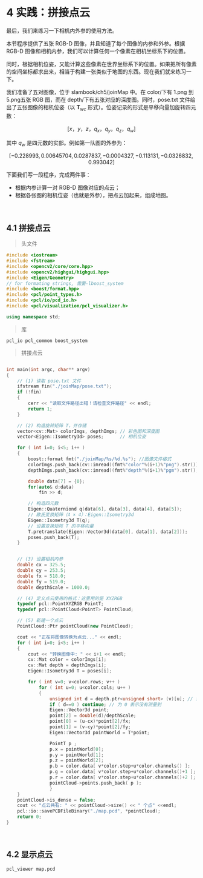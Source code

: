 &emsp;
# 4 实践：拼接点云

最后，我们来练习一下相机内外参的使用方法。

本节程序提供了五张 RGB-D 图像，并且知道了每个图像的内参和外参。根据 RGB-D 图像和相机内参，我们可以计算任何一个像素在相机坐标系下的位置。

同时，根据相机位姿，又能计算这些像素在世界坐标系下的位置。如果把所有像素的空间坐标都求出来，相当于构建一张类似于地图的东西。现在我们就来练习一下。


我们准备了五对图像，位于 slambook/ch5/joinMap 中。在 color/下有 1.png 到 5.png五张 RGB 图，而在 depth/下有五张对应的深度图。同时，pose.txt 文件给出了五张图像的相机位姿（以 $\pmb{T}_{wc}$ 形式）。位姿记录的形式是平移向量加旋转四元数：

$$[x，y，z，q_x，q_y，q_z，q_w]$$

其中 $q_w$ 是四元数的实部。例如第一队图的外参为：

$$ [-0.228993, 0.00645704, 0.0287837, -0.0004327, -0.113131,  -0.0326832, 0.993042]$$

下面我们写一段程序，完成两件事：
- 根据内参计算一对 RGB-D 图像对应的点云；
- 根据各张图的相机位姿（也就是外参），把点云加起来，组成地图。


&emsp;
## 4.1 拼接点云
>头文件
```c++
#include <iostream>
#include <fstream>
#include <opencv2/core/core.hpp>
#include <opencv2/highgui/highgui.hpp>
#include <Eigen/Geometry>
// for formating strings, 需要-lboost_system
#include <boost/format.hpp> 
#include <pcl/point_types.h>
#include <pcl/io/pcd_io.h>
#include <pcl/visualization/pcl_visualizer.h>

using namespace std;
```

>库
```
pcl_io pcl_common boost_system
```

>拼接点云
```c++

int main(int argc, char** argv)
{
    // (1) 读取 pose.txt 文件
    ifstream fin("./joinMap/pose.txt");
    if (!fin)
    {
        cerr << "读取文件路径出错！请检查文件路径" << endl;
        return 1;
    }

    // (2) 构造旋转矩阵 T，并存储
    vector<cv::Mat> colorImgs, depthImgs; // 彩色图和深度图
    vector<Eigen::Isometry3d> poses;      // 相机位姿

    for ( int i=0; i<5; i++ )
    {
        boost::format fmt("./joinMap/%s/%d.%s"); //图像文件格式
        colorImgs.push_back(cv::imread((fmt%"color"%(i+1)%"png").str()));
        depthImgs.push_back(cv::imread((fmt%"depth"%(i+1)%"pgm").str(), -1)); // 使用 -1 读取原始图像

        double data[7] = {0};
        for(auto& d:data)
            fin >> d;

        // 构造四元数
        Eigen::Quaterniond q(data[6], data[3], data[4], data[5]);
        // 欧氏变换矩阵（4 × 4）：Eigen::Isometry3d
        Eigen::Isometry3d T(q);
        // 设置变换矩阵 T 的平移向量
        T.pretranslate(Eigen::Vector3d(data[0], data[1], data[2]));
        poses.push_back(T);
    }


    // (3) 设置相机内参
    double cx = 325.5;
    double cy = 253.5;
    double fx = 518.0;
    double fy = 519.0;
    double depthScale = 1000.0;

    // (4) 定义点云使用的格式：这里用的是 XYZRGB
    typedef pcl::PointXYZRGB PointT;
    typedef pcl::PointCloud<PointT> PointCloud;

    // (5) 新建一个点云
    PointCloud::Ptr pointCloud(new PointCloud);

    cout << "正在将图像转换为点云..." << endl;
    for ( int i=0; i<5; i++ )
    {
        cout << "转换图像中: " << i+1 << endl;
        cv::Mat color = colorImgs[i];
        cv::Mat depth = depthImgs[i];
        Eigen::Isometry3d T = poses[i];

        for ( int v=0; v<color.rows; v++ )
            for ( int u=0; u<color.cols; u++ )
            {
                unsigned int d = depth.ptr<unsigned short> (v)[u]; // 深度值
                if ( d==0 ) continue; // 为 0 表示没有测量到
                Eigen::Vector3d point;
                point[2] = double(d)/depthScale;
                point[0] = (u-cx)*point[2]/fx;
                point[1] = (v-cy)*point[2]/fy;
                Eigen::Vector3d pointWorld = T*point;

                PointT p ;
                p.x = pointWorld[0];
                p.y = pointWorld[1];
                p.z = pointWorld[2];
                p.b = color.data[ v*color.step+u*color.channels() ];
                p.g = color.data[ v*color.step+u*color.channels()+1 ];
                p.r = color.data[ v*color.step+u*color.channels()+2 ];
                pointCloud->points.push_back( p );
                }
    }
    pointCloud->is_dense = false;
    cout << "点云共有: " << pointCloud->size() << " 个点" <<endl;
    pcl::io::savePCDFileBinary("./map.pcd", *pointCloud);
    return 0;
}
```


&emsp;
## 4.2 显示点云
```
pcl_viewer map.pcd
```
